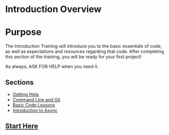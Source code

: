 # Introduction Overview

# Purpose

The Introduction Training will introduce you to the basic essentials of code, as well as expectations and resources regarding that code.
After completing this section of the training, you will be ready for your first project!

As always, ASK FOR HELP when you need it.

## Sections

- [Getting Help](./1.%20gettingHelp.md)
- [Command Line and Git](./2.%20codingSetup.md)
- [Basic Code Lessons](./3.%20codingBasics.md)
- [Introduction to Async](./4.%20asyncIntro.md)

## [Start Here](./1.%20gettingHelp.md)